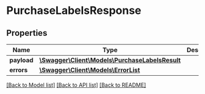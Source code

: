 # PurchaseLabelsResponse

## Properties

Name | Type | Description | Notes
------------ | ------------- | ------------- | -------------
**payload** | [**\Swagger\Client\Models\PurchaseLabelsResult**](PurchaseLabelsResult.md) |  | [optional]
**errors** | [**\Swagger\Client\Models\ErrorList**](ErrorList.md) |  | [optional]

[[Back to Model list]](../../README.md#documentation-for-models) [[Back to API list]](../../README.md#documentation-for-api-endpoints) [[Back to README]](../../README.md)


